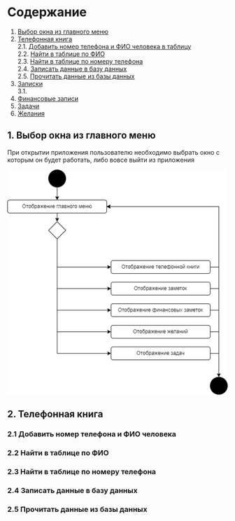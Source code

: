 # Содержание
1. [Выбор окна из главного меню](#1) <br>
2. [Телефонная книга](#2) <br>
2.1. [Добавить номер телефона и ФИО человека в таблицу](#2.1) <br>
2.2. [Найти в таблице по ФИО](#2.2) <br>
2.3. [Найти в таблице по номеру телефона](#2.3) <br>
2.4. [Записать данные в базу данных](#2.4) <br>
2.5. [Прочитать данные из базы данных](#2.5) <br>
3. [Записки](#3) <br> 
3.1. [](#3.1) <br> 
4. [Финансовые записи](#4) <br>
5. [Задачи](#5) <br>
6. [Желания](#6) <br>

## 1. Выбор окна из главного меню<a name="1"></a>
При открытии приложения пользователю необходимо выбрать окно с которым он будет работать, либо вовсе выйти из приложения

![Выбор окна из главного меню](images/chooseWindow.png)

## 2. Телефонная книга <a name="2"></a>

### 2.1 Добавить номер телефона и ФИО человека <a name="2.1"></a>

### 2.2 Найти в таблице по ФИО <a name="2.2"></a>

### 2.3 Найти в таблице по номеру телефона <a name="2.3"></a>

### 2.4 Записать данные в базу данных <a name="2.4"></a>

### 2.5 Прочитать данные из базы данных <a name="2.5"></a>
